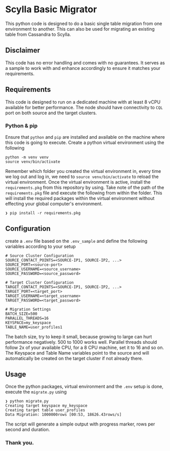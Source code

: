 # Scylla Basic Migrator

This python code is designed to do a basic single table migration from one environment to another. This can also be used for migrating an existing table from Cassandra to Scylla.

## Disclaimer

This code has no error handling and comes with no guarantees. It serves as a sample to work with and enhance accordingly to ensure it matches your requirements.

## Requirements

This code is designed to run on a dedicated machine with at least 8 vCPU available for better performance. The node should have connectivity to `CQL` port on both source and the target clusters.

### Python & pip

Ensure that `python` and `pip` are installed and available on the machine where this code is going to execute. Create a python virtual environment using the following 

```
python -m venv venv
source venv/bin/activate
```

Remember which folder you created the virtual environment in, every time we log out and log in, we need to `source venv/bin/activate` to reload the virtual environment. Once the virtual environment is active, install the `requirements.pkg` from this repository by using. Take note of the path of the `requirements.pkg` file and execute the following from within the folder. This will install the required packages within the virtual environment without effecting your global computer's environment. 

```
❯ pip install -r requirements.pkg
```

## Configuration

create a `.env` file based on the `.env_sample` and define the following variables according to your setup

```
# Source Cluster Configuration
SOURCE_CONTACT_POINTS=<SOURCE-IP1, SOURCE-IP2, ...>
SOURCE_PORT=<source-port>
SOURCE_USERNAME=<source_username>
SOURCE_PASSWORD=<source_password>

# Target Cluster Configuration
TARGET_CONTACT_POINTS=<SOURCE-IP1, SOURCE-IP2, ...>
TARGET_PORT=<target_port>
TARGET_USERNAME=<target_username>
TARGET_PASSWORD=<target_password>

# Migration Settings
BATCH_SIZE=500
PARALLEL_THREADS=16
KEYSPACE=my_keyspace
TABLE_NAME=user_profiles1
```

The batch size, try to keep it small, because growing to large can hurt performance negatively. 500 to 1000 works well. Parallel threads should follow 2x of your available CPU, for a 8 CPU machine, set it to 16 and so on. The Keyspace and Table Name variables point to the source and will automatically be created on the target cluster if not already there.

## Usage

Once the python packages, virtual environment and the `.env` setup is done, execute the `migrate.py` using 

```
❯ python migrate.py
Creating target keyspace my_keyspace
Creating target table user_profiles
Data Migration: 1000000rows [00:53, 18626.43rows/s]
```

The script will generate a simple output with progress marker, rows per second and duration. 

### Thank you.
